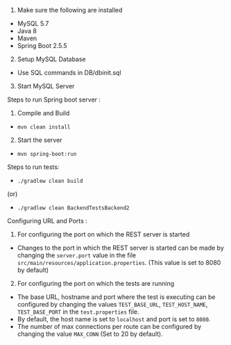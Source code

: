 1. Make sure the following are installed
* MySQL 5.7
* Java 8
* Maven
* Spring Boot 2.5.5

2. Setup MySQL Database
* Use SQL commands in DB/dbinit.sql

3. Start MySQL Server

Steps to run Spring boot server :
1. Compile and Build
* `mvn clean install`

2. Start the server
* `mvn spring-boot:run`

Steps to run tests:

* `./gradlew clean build`

(or)

* `./gradlew clean BackendTestsBackend2`


Configuring URL and Ports : 

1. For configuring the port on which the REST server is started
* Changes to the port in which the REST server is started can be made by changing the `server.port` value in the file `src/main/resources/application.properties`. (This value is set to 8080 by default) 

2. For configuring the port on which the tests are running
* The base URL, hostname and port where the test is executing can be configured by changing the values `TEST_BASE_URL`, 
  `TEST_HOST_NAME`, `TEST_BASE_PORT` in the `test.properties` file.
* By default, the host name is set to `localhost` and port is set to `8080`.
* The number of max connections per route can be configured by changing the value `MAX_CONN` (Set to 20 by default). 